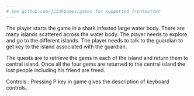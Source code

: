 ```yaml
---
# See github.com/js13kGames/games for supported frontmatter
---
```

The player starts the game in a shark infested large water body. 
There are many islands scattered across the water body. The player needs to explore and go to the different islands. The player needs to talk to the guardian to get key to the island associated with the guardian.

The quests are to retrieve the gems in each of the island and return them to central island. Once all the four gems are returned to the central island the lost people including his friend are freed.

Controls : Pressing P key in game gives the description of keyboard controls.